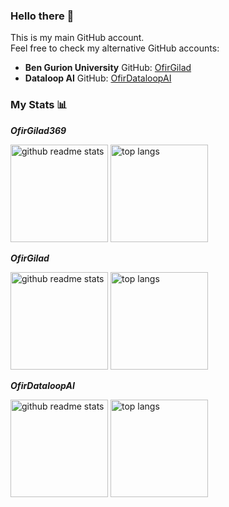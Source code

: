 <!--
**OfirGilad369/OfirGilad369** is a ✨ _special_ ✨ repository because its `README.md` (this file) appears on your GitHub profile.

Here are some ideas to get you started:

- 🔭 I’m currently working on ...
- 🌱 I’m currently learning ...
- 👯 I’m looking to collaborate on ...
- 🤔 I’m looking for help with ...
- 💬 Ask me about ...
- 📫 How to reach me: ...
- 😄 Pronouns: ...
- ⚡ Fun fact: ...
-->

### Hello there 👋

This is my main GitHub account. \
Feel free to check my alternative GitHub accounts:

- **Ben Gurion University** GitHub: [OfirGilad](https://github.com/OfirGilad)
- **Dataloop AI** GitHub: [OfirDataloopAI](https://github.com/OfirDataloopAI)

### My Stats 📊

_**OfirGilad369**_

<p align="left">
<a href="https://github.com/OfirGilad369?tab=repositories"><img src="https://github-readme-stats.vercel.app/api?username=OfirGilad369&theme=vue&count_private=true&show_icons=true&hide=issues" alt="github readme stats" height="156"/></a>
<a href="https://github.com/OfirGilad369?tab=repositories"><img src="https://github-readme-stats.anuraghazra1.vercel.app/api/top-langs/?username=OfirGilad369&theme=vue&layout=compact" alt="top langs" height="156"/></a>
</p>

_**OfirGilad**_

<p align="left">
<a href="https://github.com/OfirGilad369?tab=repositories"><img src="https://github-readme-stats.vercel.app/api?username=OfirGilad&theme=vue&count_private=true&show_icons=true&hide=issues" alt="github readme stats" height="156"/></a>
<a href="https://github.com/OfirGilad369?tab=repositories"><img src="https://github-readme-stats.anuraghazra1.vercel.app/api/top-langs/?username=OfirGilad&theme=vue&layout=compact" alt="top langs" height="156"/></a>
</p>

_**OfirDataloopAI**_

<p align="left">
<a href="https://github.com/OfirGilad369?tab=repositories"><img src="https://github-readme-stats.vercel.app/api?username=OfirDataloopAI&theme=vue&count_private=true&show_icons=true&hide=issues" alt="github readme stats" height="156"/></a>
<a href="https://github.com/OfirGilad369?tab=repositories"><img src="https://github-readme-stats.anuraghazra1.vercel.app/api/top-langs/?username=OfirDataloopAI&theme=vue&layout=compact" alt="top langs" height="156"/></a>
</p>
